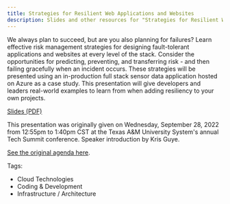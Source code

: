 ```yaml
---
title: Strategies for Resilient Web Applications and Websites
description: Slides and other resources for "Strategies for Resilient Web Applications and Websites" which I originally presented in 2022 at the Texas A&M University System's annual Tech Summit conference.
---
```


We always plan to succeed, but are you also planning for failures? Learn effective risk management strategies for designing fault-tolerant applications and websites at every level of the stack. Consider the opportunities for predicting, preventing, and transferring risk - and then failing gracefully when an incident occurs. These strategies will be presented using an in-production full stack sensor data application hosted on Azure as a case study. This presentation will give developers and leaders real-world examples to learn from when adding resiliency to your own projects.

[Slides (PDF)](/presentations/Strategies-for-Resilient-Web-Applications-and-Websites.pdf)

This presentation was originally given on Wednesday, September 28, 2022 from 12:55pm to 1:40pm CST at the Texas A&M University System's annual Tech Summit conference. Speaker introduction by Kris Guye.

[See the original agenda here](https://www.accelevents.com/e/tech-summit-2022?sessionId=268761&pastSession=true#agenda).

Tags:

- Cloud Technologies
- Coding & Development
- Infrastructure / Architecture
